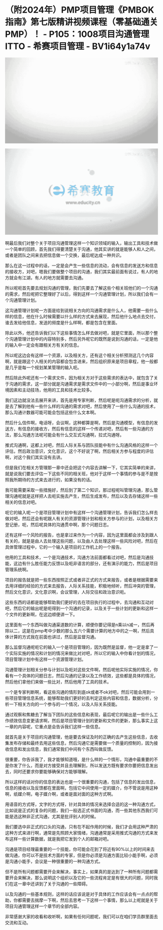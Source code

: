 # （附2024年）PMP项目管理《PMBOK指南》第七版精讲视频课程（零基础通关PMP）！ - P105：1008项目沟通管理ITTO - 希赛项目管理 - BV1i64y1a74v

![](img/eed0d56fcbdf1e372e476e707faf5957_0.png)

![](img/eed0d56fcbdf1e372e476e707faf5957_1.png)

啊最后我们对整个关于项目沟通管理这样一个知识领域的输入，输出工具和技术做一个简单的回顾，首先我们得要清楚关于沟通，他其实讲的就是能够人和人之间，或者是团队之间来去把信息做一个交换，最后呢达成一种共识。

那么在这一过程中的话，一定是会产生一些信息的流动，会有信息的发送方和信息的接收方，对吧，嗯我们要做整个项目的沟通，我们其实最前面有说过，有人的地方就会有江湖，有人的地方就需要去沟通。

所以呢呃首先要去规划沟通的管理，我们先要去了解这些个相关班他们的一个沟通的需求，然后呢把它整理好了以后，得到这样一个沟通管理计划，所以我们会有一个沟通管理计划。

这沟通管理计划呢一方面是给到说相关方向的沟通需求是什么人，他需要一些什么样的信息，他在什么时候需要以什么样的方式来去展现，然后他什么地点去交付，谁去发给他信息，发送的频度是什么样啊，都是包含在里面。

除此以外，他还告诉我们以下这些事情怎么样去做对吧，就是它里面，所以那个整个沟通管理计划中的内容特别多，然后另外呢它的既然是说到沟通的话，一定是他的输入中一定会有跟相关方有关的信息。

所以呢这边会有这样一个资源，以及相关方，还有这个相关分析预测这几个内容啊，就是跟这个人相关的内容都会包含进来，然后组织原来是项目章程，他一般都是几乎是每一个规划某某管理的输入呃。

然后除此外呢还有一个需求文件，因为相关方对于这些需求的表达中，就包含了关于沟通的需求，这一部分就是沟通需求是需求文件中的一小部分啊，然后是事业环境因素和主动技场，他用的工具和技术比较多。

我们这边就没法去展开来讲，首先是用专家判断，然后呢是呃沟通需求的分析，就是去了解到他有一些什么样的沟通的需求对吧，然后使用了一些什么沟通的技术，那么沟通计数器可能可能会包括这些什么文本啊。

然后什么信件啊，电话呀，会议啊，这种都算是啊，然后是沟通模型，有信息的发送方，有信息的接收方，然后有信息的这样一个传递对吧，然后有一些沟通的方法，那么沟通方法呢可能会有什么交互式沟通啊，拉式沟通呀。

推式沟通啊，这都上对吧，然后人际关系与团队技能中有什么沟通风格的这样一个评估，然后政治意识，文化意识，这个不好说了啊，然后相关方参与程度的评估啊，对这个我们其实没有去讲。

但是我们在相关方管理那一章中还会把这个内容去讲解一下，它其实简单的来讲，就是说我们要去评估一下这些不同的相关班，他对于这样一个事情的参与是不是按照我所期待的方式来去进行的，如果没有的话。

我可能需要采取一些措施好，然后到了第二个知识，那过程呢叫管理沟通，那么管理沟通呢就是这样把人去呃实施去产生，然后生成发布，然后以及去存储这样一些相关的信息对吧。

呃它的输入呢一个是项目管理计划中有这样一个沟通管理计划，告诉我们怎么样去做对吧，然后还会有呢跟人有关的资源管理计划和相关方参与的计划，以及相关方登记册，呃，然后呢具体的沟通贯中啊，那个问题日志。

还有这样一个风险的报告，也是拿过来作为一个内容，因为这里面都会涉及到跟人有关的，就是是由人去处理这些问题，以及由人去处理这样一些风险对吧，然后在具体管理过程中，它的一个输入是项目的工作机上的一个报告。

他用的工具和技术，一个是沟通技术，沟通方法前面都看过对吧，然后是沟通技能，这边有什么胜任能力反馈以及呃非语言的部分，还有演示的能力，然后是项目管理系统啊。

项目的报告就是把一些东西按照正式或者非正式的方式来报告，或者是根据需要来去用详细的经验的方式来去报告，人际关系技能，积极地倾听，然后冲突的管理，然后文化意识，文化意识啊，会议管理，人际交往和政治意识呃。

这些东西的话都是能够帮助我们更好的去在项目执行的过程中，去沟通和互动对吧，然后它的输出呢是呃得到一个沟通的记录，以及关于一些计划的更新和这样一个文件的更新啊，在这边顺便讲一下。

这里面有一个东西叫做沟通渠道数的计算，顺便你要记得是n乘以n减一，然后再除以二，这是在pmp考中少数的那么五六个需要计算的地方中的之一啊，然后具体计算的方式我在前面也讲过，然后是监督沟通。

那么监督沟通呢呃它的输入一个是项目管理的，因为既然是监督，他一定是拿了一个实际实施的情况和计划的情况来做比对对吧，所以它的输入中你看计划的情况，项目管理计划中有这样一个资源管理计划。

沟通管理计划相关分参与计划以及呃对这些文件啊，然后呢他实际实施的情况，你看有一个具体的问题日志，然后沟通的记录以及工作绩效，这些都是具体的情况，然后他们拿他们来做一些比对，然后他用了工具的技术。

一个是专家判断啊，看这些沟通的情形到底ok或者不ok对吧，然后可能会用到一些项目管理信息系统，能够帮助我们更好的去判定这些内容和信息，数据分析，分析一下相关方向的一个参与的一个情况，以及人际关系技能。

通过观察和焦糖去了解当下团队的这些信息和表现，最后呢它的输出是一些什么工作绩效信息变更请求啊，然后是项目管理计划的更新和文件的更新，那么事实上这一章的内容呢，它重点是会告诉我们这样一些信息。

就首先是关于项目的沟通管理，他是要去保证及时的正确的去产生这些信息，去收集发布存储和最终去用这些信息，然后沟通它是需要做一个质量的控制的，因为接收信息和发出信息，我们通常我们中间有个东西叫做反馈。

很重要，你告诉我了，我才能够知道哦，是什么样的一个情形，沟通中最重要的不是你发了什么，而是对方接受并且去理解到，所以发送方既有要求你要把信息发出去，同时还要求你要能够确保对方能够理解。

所以这样的话对你的信息的表达也是一个很重要的沟通，包括了信息的发出信息，信息的接收以及反馈都在里面啊，包括它中间使用一定的媒介，你不管说是用这种啊，纸媒介啊，电子媒介啊，或者是面对面的这种方式啊。

用语音的方式呀，文字的方式呀，针对具体的情况来选择合适的这一种沟通方式，比如说是正式的复杂的问题，我们一般选正式书面的沟通，而一些其他东西我们可能是选这种非正式沟通，尤其是批评别人的时候。

我们要选中非正式的口头的沟通，只有在不起作用的时候，我们才会用这种严肃的这种方式来进行啊，通常是先照顾大家情绪，沟通通常是采用推式沟通的方式来发布这样一些计算数据，就是我把它发到个人的邮箱对吧。

沟通是项目经理最重要的一个技能，你可能会花到了将近有90%以上的时间来去做沟通，你可以不是技术方面的专家，但是你必须是沟通方面比较小能手啊，必须是沟通小能手，会议是一种很重要的一种沟通方式。

但不是所有问题都需要开会来解决，事实上，如果真的是达到了一种所有问题都需要开会来解决，那么说明这个组织以及它的一些流程肯定是有很大的问题，同时我们在这一章中还讲到了关于沟通的一些障碍。

以及沟通的一些基本规则，这样的话应该说是对于具体的工作应该会有一点点的帮助，你都需要去揣摩一下啊，然后去思考一下这样一个事情，那么以上呢就是关于项目沟通管理这样一个章节的全部内容。

非常感谢大家的收看和收听啊，如果有任何问题呢，我们可以在咱们学员群里面去交流和互动。